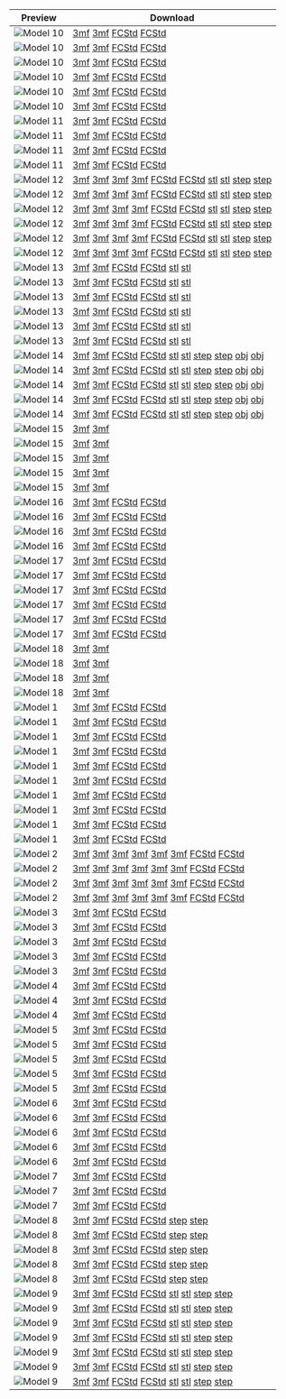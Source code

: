 | Preview | Download |
|---------|----------|
| ![Model 10](Model_10_Acer_Veriton_C655_Rackmount/imgs/thumbnails/acer_rackmount_001_thumbnail.png) | [3mf](Model_10_Acer_Veriton_C655_Rackmount/models/acer_veriton_C655_rackmount_for_DeskPi_rackmate_T_series-BodyFillet002.3mf) [3mf](Model_10_Acer_Veriton_C655_Rackmount/models/acer_veriton_C655_rackmount_for_DeskPi_rackmate_T_series-BodyFillet002.3mf) [FCStd](Model_10_Acer_Veriton_C655_Rackmount/models/acer_veriton_C655_rackmount_for_DeskPi_rackmate_T_series.FCStd) [FCStd](Model_10_Acer_Veriton_C655_Rackmount/models/acer_veriton_C655_rackmount_for_DeskPi_rackmate_T_series.FCStd) |
| ![Model 10](Model_10_Acer_Veriton_C655_Rackmount/imgs/thumbnails/acer_rackmount_002_thumbnail.png) | [3mf](Model_10_Acer_Veriton_C655_Rackmount/models/acer_veriton_C655_rackmount_for_DeskPi_rackmate_T_series-BodyFillet002.3mf) [3mf](Model_10_Acer_Veriton_C655_Rackmount/models/acer_veriton_C655_rackmount_for_DeskPi_rackmate_T_series-BodyFillet002.3mf) [FCStd](Model_10_Acer_Veriton_C655_Rackmount/models/acer_veriton_C655_rackmount_for_DeskPi_rackmate_T_series.FCStd) [FCStd](Model_10_Acer_Veriton_C655_Rackmount/models/acer_veriton_C655_rackmount_for_DeskPi_rackmate_T_series.FCStd) |
| ![Model 10](Model_10_Acer_Veriton_C655_Rackmount/imgs/thumbnails/acer_rackmount_003_thumbnail.png) | [3mf](Model_10_Acer_Veriton_C655_Rackmount/models/acer_veriton_C655_rackmount_for_DeskPi_rackmate_T_series-BodyFillet002.3mf) [3mf](Model_10_Acer_Veriton_C655_Rackmount/models/acer_veriton_C655_rackmount_for_DeskPi_rackmate_T_series-BodyFillet002.3mf) [FCStd](Model_10_Acer_Veriton_C655_Rackmount/models/acer_veriton_C655_rackmount_for_DeskPi_rackmate_T_series.FCStd) [FCStd](Model_10_Acer_Veriton_C655_Rackmount/models/acer_veriton_C655_rackmount_for_DeskPi_rackmate_T_series.FCStd) |
| ![Model 10](Model_10_Acer_Veriton_C655_Rackmount/imgs/thumbnails/acer_rackmount_004_thumbnail.png) | [3mf](Model_10_Acer_Veriton_C655_Rackmount/models/acer_veriton_C655_rackmount_for_DeskPi_rackmate_T_series-BodyFillet002.3mf) [3mf](Model_10_Acer_Veriton_C655_Rackmount/models/acer_veriton_C655_rackmount_for_DeskPi_rackmate_T_series-BodyFillet002.3mf) [FCStd](Model_10_Acer_Veriton_C655_Rackmount/models/acer_veriton_C655_rackmount_for_DeskPi_rackmate_T_series.FCStd) [FCStd](Model_10_Acer_Veriton_C655_Rackmount/models/acer_veriton_C655_rackmount_for_DeskPi_rackmate_T_series.FCStd) |
| ![Model 10](Model_10_Acer_Veriton_C655_Rackmount/imgs/thumbnails/acer_rackmount_005_thumbnail.png) | [3mf](Model_10_Acer_Veriton_C655_Rackmount/models/acer_veriton_C655_rackmount_for_DeskPi_rackmate_T_series-BodyFillet002.3mf) [3mf](Model_10_Acer_Veriton_C655_Rackmount/models/acer_veriton_C655_rackmount_for_DeskPi_rackmate_T_series-BodyFillet002.3mf) [FCStd](Model_10_Acer_Veriton_C655_Rackmount/models/acer_veriton_C655_rackmount_for_DeskPi_rackmate_T_series.FCStd) [FCStd](Model_10_Acer_Veriton_C655_Rackmount/models/acer_veriton_C655_rackmount_for_DeskPi_rackmate_T_series.FCStd) |
| ![Model 10](Model_10_Acer_Veriton_C655_Rackmount/imgs/thumbnails/acer_rackmount_main_thumbnail.jpg) | [3mf](Model_10_Acer_Veriton_C655_Rackmount/models/acer_veriton_C655_rackmount_for_DeskPi_rackmate_T_series-BodyFillet002.3mf) [3mf](Model_10_Acer_Veriton_C655_Rackmount/models/acer_veriton_C655_rackmount_for_DeskPi_rackmate_T_series-BodyFillet002.3mf) [FCStd](Model_10_Acer_Veriton_C655_Rackmount/models/acer_veriton_C655_rackmount_for_DeskPi_rackmate_T_series.FCStd) [FCStd](Model_10_Acer_Veriton_C655_Rackmount/models/acer_veriton_C655_rackmount_for_DeskPi_rackmate_T_series.FCStd) |
| ![Model 11](Model_11_Mac_Mini_holder/imgs/thumbnails/macminiholder01_thumbnail.png) | [3mf](Model_11_Mac_Mini_holder/models/Mac_mini_holder_for_deskpi_rackmate_TT_only.3mf) [3mf](Model_11_Mac_Mini_holder/models/Mac_mini_holder_for_deskpi_rackmate_TT_only.3mf) [FCStd](Model_11_Mac_Mini_holder/models/Mac_mini_holder_for_deskpi_rackmate_TT_only.FCStd) [FCStd](Model_11_Mac_Mini_holder/models/Mac_mini_holder_for_deskpi_rackmate_TT_only.FCStd) |
| ![Model 11](Model_11_Mac_Mini_holder/imgs/thumbnails/macminiholder02_thumbnail.png) | [3mf](Model_11_Mac_Mini_holder/models/Mac_mini_holder_for_deskpi_rackmate_TT_only.3mf) [3mf](Model_11_Mac_Mini_holder/models/Mac_mini_holder_for_deskpi_rackmate_TT_only.3mf) [FCStd](Model_11_Mac_Mini_holder/models/Mac_mini_holder_for_deskpi_rackmate_TT_only.FCStd) [FCStd](Model_11_Mac_Mini_holder/models/Mac_mini_holder_for_deskpi_rackmate_TT_only.FCStd) |
| ![Model 11](Model_11_Mac_Mini_holder/imgs/thumbnails/macminiholder03_thumbnail.png) | [3mf](Model_11_Mac_Mini_holder/models/Mac_mini_holder_for_deskpi_rackmate_TT_only.3mf) [3mf](Model_11_Mac_Mini_holder/models/Mac_mini_holder_for_deskpi_rackmate_TT_only.3mf) [FCStd](Model_11_Mac_Mini_holder/models/Mac_mini_holder_for_deskpi_rackmate_TT_only.FCStd) [FCStd](Model_11_Mac_Mini_holder/models/Mac_mini_holder_for_deskpi_rackmate_TT_only.FCStd) |
| ![Model 11](Model_11_Mac_Mini_holder/imgs/thumbnails/macminiholder04_thumbnail.png) | [3mf](Model_11_Mac_Mini_holder/models/Mac_mini_holder_for_deskpi_rackmate_TT_only.3mf) [3mf](Model_11_Mac_Mini_holder/models/Mac_mini_holder_for_deskpi_rackmate_TT_only.3mf) [FCStd](Model_11_Mac_Mini_holder/models/Mac_mini_holder_for_deskpi_rackmate_TT_only.FCStd) [FCStd](Model_11_Mac_Mini_holder/models/Mac_mini_holder_for_deskpi_rackmate_TT_only.FCStd) |
| ![Model 12](Model_12_2xHDDC_Heading_Data_Center_Rackmount/imgs/thumbnails/2HDDC_01_thumbnail.png) | [3mf](Model_12_2xHDDC_Heading_Data_Center_Rackmount/models/2xHDDC_heading_data_center_rackmount_for_deskpi_rackmate_T0T1T2.3mf) [3mf](Model_12_2xHDDC_Heading_Data_Center_Rackmount/models/2xHDDC_heading_data_center_rackmout_for_deskpi_rackmate_T0_T1_T2-BodyMirrored004.3mf) [3mf](Model_12_2xHDDC_Heading_Data_Center_Rackmount/models/2xHDDC_heading_data_center_rackmount_for_deskpi_rackmate_T0T1T2.3mf) [3mf](Model_12_2xHDDC_Heading_Data_Center_Rackmount/models/2xHDDC_heading_data_center_rackmout_for_deskpi_rackmate_T0_T1_T2-BodyMirrored004.3mf) [FCStd](Model_12_2xHDDC_Heading_Data_Center_Rackmount/models/2xHDDC_heading_data_center_rackmout_for_deskpi_rackmate_T0_T1_T2.FCStd) [FCStd](Model_12_2xHDDC_Heading_Data_Center_Rackmount/models/2xHDDC_heading_data_center_rackmout_for_deskpi_rackmate_T0_T1_T2.FCStd) [stl](Model_12_2xHDDC_Heading_Data_Center_Rackmount/models/2xHDDC_heading_data_center_rackmout_for_deskpi_rackmate_T0_T1_T2-BodyMirrored004.stl) [stl](Model_12_2xHDDC_Heading_Data_Center_Rackmount/models/2xHDDC_heading_data_center_rackmout_for_deskpi_rackmate_T0_T1_T2-BodyMirrored004.stl) [step](Model_12_2xHDDC_Heading_Data_Center_Rackmount/models/2xHDDC_heading_data_center_rackmout_for_deskpi_rackmate_T0_T1_T2-BodyMirrored004.step) [step](Model_12_2xHDDC_Heading_Data_Center_Rackmount/models/2xHDDC_heading_data_center_rackmout_for_deskpi_rackmate_T0_T1_T2-BodyMirrored004.step) |
| ![Model 12](Model_12_2xHDDC_Heading_Data_Center_Rackmount/imgs/thumbnails/2HDDC_02_thumbnail.png) | [3mf](Model_12_2xHDDC_Heading_Data_Center_Rackmount/models/2xHDDC_heading_data_center_rackmount_for_deskpi_rackmate_T0T1T2.3mf) [3mf](Model_12_2xHDDC_Heading_Data_Center_Rackmount/models/2xHDDC_heading_data_center_rackmout_for_deskpi_rackmate_T0_T1_T2-BodyMirrored004.3mf) [3mf](Model_12_2xHDDC_Heading_Data_Center_Rackmount/models/2xHDDC_heading_data_center_rackmount_for_deskpi_rackmate_T0T1T2.3mf) [3mf](Model_12_2xHDDC_Heading_Data_Center_Rackmount/models/2xHDDC_heading_data_center_rackmout_for_deskpi_rackmate_T0_T1_T2-BodyMirrored004.3mf) [FCStd](Model_12_2xHDDC_Heading_Data_Center_Rackmount/models/2xHDDC_heading_data_center_rackmout_for_deskpi_rackmate_T0_T1_T2.FCStd) [FCStd](Model_12_2xHDDC_Heading_Data_Center_Rackmount/models/2xHDDC_heading_data_center_rackmout_for_deskpi_rackmate_T0_T1_T2.FCStd) [stl](Model_12_2xHDDC_Heading_Data_Center_Rackmount/models/2xHDDC_heading_data_center_rackmout_for_deskpi_rackmate_T0_T1_T2-BodyMirrored004.stl) [stl](Model_12_2xHDDC_Heading_Data_Center_Rackmount/models/2xHDDC_heading_data_center_rackmout_for_deskpi_rackmate_T0_T1_T2-BodyMirrored004.stl) [step](Model_12_2xHDDC_Heading_Data_Center_Rackmount/models/2xHDDC_heading_data_center_rackmout_for_deskpi_rackmate_T0_T1_T2-BodyMirrored004.step) [step](Model_12_2xHDDC_Heading_Data_Center_Rackmount/models/2xHDDC_heading_data_center_rackmout_for_deskpi_rackmate_T0_T1_T2-BodyMirrored004.step) |
| ![Model 12](Model_12_2xHDDC_Heading_Data_Center_Rackmount/imgs/thumbnails/2HDDC_03_thumbnail.png) | [3mf](Model_12_2xHDDC_Heading_Data_Center_Rackmount/models/2xHDDC_heading_data_center_rackmount_for_deskpi_rackmate_T0T1T2.3mf) [3mf](Model_12_2xHDDC_Heading_Data_Center_Rackmount/models/2xHDDC_heading_data_center_rackmout_for_deskpi_rackmate_T0_T1_T2-BodyMirrored004.3mf) [3mf](Model_12_2xHDDC_Heading_Data_Center_Rackmount/models/2xHDDC_heading_data_center_rackmount_for_deskpi_rackmate_T0T1T2.3mf) [3mf](Model_12_2xHDDC_Heading_Data_Center_Rackmount/models/2xHDDC_heading_data_center_rackmout_for_deskpi_rackmate_T0_T1_T2-BodyMirrored004.3mf) [FCStd](Model_12_2xHDDC_Heading_Data_Center_Rackmount/models/2xHDDC_heading_data_center_rackmout_for_deskpi_rackmate_T0_T1_T2.FCStd) [FCStd](Model_12_2xHDDC_Heading_Data_Center_Rackmount/models/2xHDDC_heading_data_center_rackmout_for_deskpi_rackmate_T0_T1_T2.FCStd) [stl](Model_12_2xHDDC_Heading_Data_Center_Rackmount/models/2xHDDC_heading_data_center_rackmout_for_deskpi_rackmate_T0_T1_T2-BodyMirrored004.stl) [stl](Model_12_2xHDDC_Heading_Data_Center_Rackmount/models/2xHDDC_heading_data_center_rackmout_for_deskpi_rackmate_T0_T1_T2-BodyMirrored004.stl) [step](Model_12_2xHDDC_Heading_Data_Center_Rackmount/models/2xHDDC_heading_data_center_rackmout_for_deskpi_rackmate_T0_T1_T2-BodyMirrored004.step) [step](Model_12_2xHDDC_Heading_Data_Center_Rackmount/models/2xHDDC_heading_data_center_rackmout_for_deskpi_rackmate_T0_T1_T2-BodyMirrored004.step) |
| ![Model 12](Model_12_2xHDDC_Heading_Data_Center_Rackmount/imgs/thumbnails/2HDDC_04_thumbnail.png) | [3mf](Model_12_2xHDDC_Heading_Data_Center_Rackmount/models/2xHDDC_heading_data_center_rackmount_for_deskpi_rackmate_T0T1T2.3mf) [3mf](Model_12_2xHDDC_Heading_Data_Center_Rackmount/models/2xHDDC_heading_data_center_rackmout_for_deskpi_rackmate_T0_T1_T2-BodyMirrored004.3mf) [3mf](Model_12_2xHDDC_Heading_Data_Center_Rackmount/models/2xHDDC_heading_data_center_rackmount_for_deskpi_rackmate_T0T1T2.3mf) [3mf](Model_12_2xHDDC_Heading_Data_Center_Rackmount/models/2xHDDC_heading_data_center_rackmout_for_deskpi_rackmate_T0_T1_T2-BodyMirrored004.3mf) [FCStd](Model_12_2xHDDC_Heading_Data_Center_Rackmount/models/2xHDDC_heading_data_center_rackmout_for_deskpi_rackmate_T0_T1_T2.FCStd) [FCStd](Model_12_2xHDDC_Heading_Data_Center_Rackmount/models/2xHDDC_heading_data_center_rackmout_for_deskpi_rackmate_T0_T1_T2.FCStd) [stl](Model_12_2xHDDC_Heading_Data_Center_Rackmount/models/2xHDDC_heading_data_center_rackmout_for_deskpi_rackmate_T0_T1_T2-BodyMirrored004.stl) [stl](Model_12_2xHDDC_Heading_Data_Center_Rackmount/models/2xHDDC_heading_data_center_rackmout_for_deskpi_rackmate_T0_T1_T2-BodyMirrored004.stl) [step](Model_12_2xHDDC_Heading_Data_Center_Rackmount/models/2xHDDC_heading_data_center_rackmout_for_deskpi_rackmate_T0_T1_T2-BodyMirrored004.step) [step](Model_12_2xHDDC_Heading_Data_Center_Rackmount/models/2xHDDC_heading_data_center_rackmout_for_deskpi_rackmate_T0_T1_T2-BodyMirrored004.step) |
| ![Model 12](Model_12_2xHDDC_Heading_Data_Center_Rackmount/imgs/thumbnails/2HDDC_05_thumbnail.png) | [3mf](Model_12_2xHDDC_Heading_Data_Center_Rackmount/models/2xHDDC_heading_data_center_rackmount_for_deskpi_rackmate_T0T1T2.3mf) [3mf](Model_12_2xHDDC_Heading_Data_Center_Rackmount/models/2xHDDC_heading_data_center_rackmout_for_deskpi_rackmate_T0_T1_T2-BodyMirrored004.3mf) [3mf](Model_12_2xHDDC_Heading_Data_Center_Rackmount/models/2xHDDC_heading_data_center_rackmount_for_deskpi_rackmate_T0T1T2.3mf) [3mf](Model_12_2xHDDC_Heading_Data_Center_Rackmount/models/2xHDDC_heading_data_center_rackmout_for_deskpi_rackmate_T0_T1_T2-BodyMirrored004.3mf) [FCStd](Model_12_2xHDDC_Heading_Data_Center_Rackmount/models/2xHDDC_heading_data_center_rackmout_for_deskpi_rackmate_T0_T1_T2.FCStd) [FCStd](Model_12_2xHDDC_Heading_Data_Center_Rackmount/models/2xHDDC_heading_data_center_rackmout_for_deskpi_rackmate_T0_T1_T2.FCStd) [stl](Model_12_2xHDDC_Heading_Data_Center_Rackmount/models/2xHDDC_heading_data_center_rackmout_for_deskpi_rackmate_T0_T1_T2-BodyMirrored004.stl) [stl](Model_12_2xHDDC_Heading_Data_Center_Rackmount/models/2xHDDC_heading_data_center_rackmout_for_deskpi_rackmate_T0_T1_T2-BodyMirrored004.stl) [step](Model_12_2xHDDC_Heading_Data_Center_Rackmount/models/2xHDDC_heading_data_center_rackmout_for_deskpi_rackmate_T0_T1_T2-BodyMirrored004.step) [step](Model_12_2xHDDC_Heading_Data_Center_Rackmount/models/2xHDDC_heading_data_center_rackmout_for_deskpi_rackmate_T0_T1_T2-BodyMirrored004.step) |
| ![Model 12](Model_12_2xHDDC_Heading_Data_Center_Rackmount/imgs/thumbnails/2HDDC_main_thumbnail.jpg) | [3mf](Model_12_2xHDDC_Heading_Data_Center_Rackmount/models/2xHDDC_heading_data_center_rackmount_for_deskpi_rackmate_T0T1T2.3mf) [3mf](Model_12_2xHDDC_Heading_Data_Center_Rackmount/models/2xHDDC_heading_data_center_rackmout_for_deskpi_rackmate_T0_T1_T2-BodyMirrored004.3mf) [3mf](Model_12_2xHDDC_Heading_Data_Center_Rackmount/models/2xHDDC_heading_data_center_rackmount_for_deskpi_rackmate_T0T1T2.3mf) [3mf](Model_12_2xHDDC_Heading_Data_Center_Rackmount/models/2xHDDC_heading_data_center_rackmout_for_deskpi_rackmate_T0_T1_T2-BodyMirrored004.3mf) [FCStd](Model_12_2xHDDC_Heading_Data_Center_Rackmount/models/2xHDDC_heading_data_center_rackmout_for_deskpi_rackmate_T0_T1_T2.FCStd) [FCStd](Model_12_2xHDDC_Heading_Data_Center_Rackmount/models/2xHDDC_heading_data_center_rackmout_for_deskpi_rackmate_T0_T1_T2.FCStd) [stl](Model_12_2xHDDC_Heading_Data_Center_Rackmount/models/2xHDDC_heading_data_center_rackmout_for_deskpi_rackmate_T0_T1_T2-BodyMirrored004.stl) [stl](Model_12_2xHDDC_Heading_Data_Center_Rackmount/models/2xHDDC_heading_data_center_rackmout_for_deskpi_rackmate_T0_T1_T2-BodyMirrored004.stl) [step](Model_12_2xHDDC_Heading_Data_Center_Rackmount/models/2xHDDC_heading_data_center_rackmout_for_deskpi_rackmate_T0_T1_T2-BodyMirrored004.step) [step](Model_12_2xHDDC_Heading_Data_Center_Rackmount/models/2xHDDC_heading_data_center_rackmout_for_deskpi_rackmate_T0_T1_T2-BodyMirrored004.step) |
| ![Model 13](Model_13_DELL_Optiplex_3040_Rackmount/imgs/thumbnails/dell-rack00_thumbnail.jpg) | [3mf](Model_13_DELL_Optiplex_3040_Rackmount/models/Dell-Optiplex-7060_10-inch-rackmount.3mf) [3mf](Model_13_DELL_Optiplex_3040_Rackmount/models/Dell-Optiplex-7060_10-inch-rackmount.3mf) [FCStd](Model_13_DELL_Optiplex_3040_Rackmount/models/Dell_OptiPlex_3040_rackmount_for_deskpi_rackmate_T0_T1_T2_10inch.FCStd) [FCStd](Model_13_DELL_Optiplex_3040_Rackmount/models/Dell_OptiPlex_3040_rackmount_for_deskpi_rackmate_T0_T1_T2_10inch.FCStd) [stl](Model_13_DELL_Optiplex_3040_Rackmount/models/Dell-Optiplex-7060_10-inch-rackmount.stl) [stl](Model_13_DELL_Optiplex_3040_Rackmount/models/Dell-Optiplex-7060_10-inch-rackmount.stl) |
| ![Model 13](Model_13_DELL_Optiplex_3040_Rackmount/imgs/thumbnails/dell-rack01_thumbnail.png) | [3mf](Model_13_DELL_Optiplex_3040_Rackmount/models/Dell-Optiplex-7060_10-inch-rackmount.3mf) [3mf](Model_13_DELL_Optiplex_3040_Rackmount/models/Dell-Optiplex-7060_10-inch-rackmount.3mf) [FCStd](Model_13_DELL_Optiplex_3040_Rackmount/models/Dell_OptiPlex_3040_rackmount_for_deskpi_rackmate_T0_T1_T2_10inch.FCStd) [FCStd](Model_13_DELL_Optiplex_3040_Rackmount/models/Dell_OptiPlex_3040_rackmount_for_deskpi_rackmate_T0_T1_T2_10inch.FCStd) [stl](Model_13_DELL_Optiplex_3040_Rackmount/models/Dell-Optiplex-7060_10-inch-rackmount.stl) [stl](Model_13_DELL_Optiplex_3040_Rackmount/models/Dell-Optiplex-7060_10-inch-rackmount.stl) |
| ![Model 13](Model_13_DELL_Optiplex_3040_Rackmount/imgs/thumbnails/dell-rack02_thumbnail.png) | [3mf](Model_13_DELL_Optiplex_3040_Rackmount/models/Dell-Optiplex-7060_10-inch-rackmount.3mf) [3mf](Model_13_DELL_Optiplex_3040_Rackmount/models/Dell-Optiplex-7060_10-inch-rackmount.3mf) [FCStd](Model_13_DELL_Optiplex_3040_Rackmount/models/Dell_OptiPlex_3040_rackmount_for_deskpi_rackmate_T0_T1_T2_10inch.FCStd) [FCStd](Model_13_DELL_Optiplex_3040_Rackmount/models/Dell_OptiPlex_3040_rackmount_for_deskpi_rackmate_T0_T1_T2_10inch.FCStd) [stl](Model_13_DELL_Optiplex_3040_Rackmount/models/Dell-Optiplex-7060_10-inch-rackmount.stl) [stl](Model_13_DELL_Optiplex_3040_Rackmount/models/Dell-Optiplex-7060_10-inch-rackmount.stl) |
| ![Model 13](Model_13_DELL_Optiplex_3040_Rackmount/imgs/thumbnails/dell-rack03_thumbnail.png) | [3mf](Model_13_DELL_Optiplex_3040_Rackmount/models/Dell-Optiplex-7060_10-inch-rackmount.3mf) [3mf](Model_13_DELL_Optiplex_3040_Rackmount/models/Dell-Optiplex-7060_10-inch-rackmount.3mf) [FCStd](Model_13_DELL_Optiplex_3040_Rackmount/models/Dell_OptiPlex_3040_rackmount_for_deskpi_rackmate_T0_T1_T2_10inch.FCStd) [FCStd](Model_13_DELL_Optiplex_3040_Rackmount/models/Dell_OptiPlex_3040_rackmount_for_deskpi_rackmate_T0_T1_T2_10inch.FCStd) [stl](Model_13_DELL_Optiplex_3040_Rackmount/models/Dell-Optiplex-7060_10-inch-rackmount.stl) [stl](Model_13_DELL_Optiplex_3040_Rackmount/models/Dell-Optiplex-7060_10-inch-rackmount.stl) |
| ![Model 13](Model_13_DELL_Optiplex_3040_Rackmount/imgs/thumbnails/dell-rack04_thumbnail.png) | [3mf](Model_13_DELL_Optiplex_3040_Rackmount/models/Dell-Optiplex-7060_10-inch-rackmount.3mf) [3mf](Model_13_DELL_Optiplex_3040_Rackmount/models/Dell-Optiplex-7060_10-inch-rackmount.3mf) [FCStd](Model_13_DELL_Optiplex_3040_Rackmount/models/Dell_OptiPlex_3040_rackmount_for_deskpi_rackmate_T0_T1_T2_10inch.FCStd) [FCStd](Model_13_DELL_Optiplex_3040_Rackmount/models/Dell_OptiPlex_3040_rackmount_for_deskpi_rackmate_T0_T1_T2_10inch.FCStd) [stl](Model_13_DELL_Optiplex_3040_Rackmount/models/Dell-Optiplex-7060_10-inch-rackmount.stl) [stl](Model_13_DELL_Optiplex_3040_Rackmount/models/Dell-Optiplex-7060_10-inch-rackmount.stl) |
| ![Model 13](Model_13_DELL_Optiplex_3040_Rackmount/imgs/thumbnails/dell-rack05_thumbnail.png) | [3mf](Model_13_DELL_Optiplex_3040_Rackmount/models/Dell-Optiplex-7060_10-inch-rackmount.3mf) [3mf](Model_13_DELL_Optiplex_3040_Rackmount/models/Dell-Optiplex-7060_10-inch-rackmount.3mf) [FCStd](Model_13_DELL_Optiplex_3040_Rackmount/models/Dell_OptiPlex_3040_rackmount_for_deskpi_rackmate_T0_T1_T2_10inch.FCStd) [FCStd](Model_13_DELL_Optiplex_3040_Rackmount/models/Dell_OptiPlex_3040_rackmount_for_deskpi_rackmate_T0_T1_T2_10inch.FCStd) [stl](Model_13_DELL_Optiplex_3040_Rackmount/models/Dell-Optiplex-7060_10-inch-rackmount.stl) [stl](Model_13_DELL_Optiplex_3040_Rackmount/models/Dell-Optiplex-7060_10-inch-rackmount.stl) |
| ![Model 14](Model_14_LCD2004_With_Fan_holder/imgs/thumbnails/LCD2004_FAN_Case00_thumbnail.jpg) | [3mf](Model_14_LCD2004_With_Fan_holder/models/LCD2004_holder_DeskPi_Rackmate_3U_rackmount.3mf) [3mf](Model_14_LCD2004_With_Fan_holder/models/LCD2004_holder_DeskPi_Rackmate_3U_rackmount.3mf) [FCStd](Model_14_LCD2004_With_Fan_holder/models/LCD2004_Fan_holder_DeskPi_Rackmate_3U_rackmount.FCStd) [FCStd](Model_14_LCD2004_With_Fan_holder/models/LCD2004_Fan_holder_DeskPi_Rackmate_3U_rackmount.FCStd) [stl](Model_14_LCD2004_With_Fan_holder/models/LCD2004_holder_DeskPi_Rackmate_3U_rackmount.stl) [stl](Model_14_LCD2004_With_Fan_holder/models/LCD2004_holder_DeskPi_Rackmate_3U_rackmount.stl) [step](Model_14_LCD2004_With_Fan_holder/models/LCD2004_holder_DeskPi_Rackmate_3U_rackmount.step) [step](Model_14_LCD2004_With_Fan_holder/models/LCD2004_holder_DeskPi_Rackmate_3U_rackmount.step) [obj](Model_14_LCD2004_With_Fan_holder/models/LCD2004_holder_DeskPi_Rackmate_3U_rackmount.obj) [obj](Model_14_LCD2004_With_Fan_holder/models/LCD2004_holder_DeskPi_Rackmate_3U_rackmount.obj) |
| ![Model 14](Model_14_LCD2004_With_Fan_holder/imgs/thumbnails/LCD2004_FAN_Case01_thumbnail.png) | [3mf](Model_14_LCD2004_With_Fan_holder/models/LCD2004_holder_DeskPi_Rackmate_3U_rackmount.3mf) [3mf](Model_14_LCD2004_With_Fan_holder/models/LCD2004_holder_DeskPi_Rackmate_3U_rackmount.3mf) [FCStd](Model_14_LCD2004_With_Fan_holder/models/LCD2004_Fan_holder_DeskPi_Rackmate_3U_rackmount.FCStd) [FCStd](Model_14_LCD2004_With_Fan_holder/models/LCD2004_Fan_holder_DeskPi_Rackmate_3U_rackmount.FCStd) [stl](Model_14_LCD2004_With_Fan_holder/models/LCD2004_holder_DeskPi_Rackmate_3U_rackmount.stl) [stl](Model_14_LCD2004_With_Fan_holder/models/LCD2004_holder_DeskPi_Rackmate_3U_rackmount.stl) [step](Model_14_LCD2004_With_Fan_holder/models/LCD2004_holder_DeskPi_Rackmate_3U_rackmount.step) [step](Model_14_LCD2004_With_Fan_holder/models/LCD2004_holder_DeskPi_Rackmate_3U_rackmount.step) [obj](Model_14_LCD2004_With_Fan_holder/models/LCD2004_holder_DeskPi_Rackmate_3U_rackmount.obj) [obj](Model_14_LCD2004_With_Fan_holder/models/LCD2004_holder_DeskPi_Rackmate_3U_rackmount.obj) |
| ![Model 14](Model_14_LCD2004_With_Fan_holder/imgs/thumbnails/LCD2004_FAN_Case02_thumbnail.png) | [3mf](Model_14_LCD2004_With_Fan_holder/models/LCD2004_holder_DeskPi_Rackmate_3U_rackmount.3mf) [3mf](Model_14_LCD2004_With_Fan_holder/models/LCD2004_holder_DeskPi_Rackmate_3U_rackmount.3mf) [FCStd](Model_14_LCD2004_With_Fan_holder/models/LCD2004_Fan_holder_DeskPi_Rackmate_3U_rackmount.FCStd) [FCStd](Model_14_LCD2004_With_Fan_holder/models/LCD2004_Fan_holder_DeskPi_Rackmate_3U_rackmount.FCStd) [stl](Model_14_LCD2004_With_Fan_holder/models/LCD2004_holder_DeskPi_Rackmate_3U_rackmount.stl) [stl](Model_14_LCD2004_With_Fan_holder/models/LCD2004_holder_DeskPi_Rackmate_3U_rackmount.stl) [step](Model_14_LCD2004_With_Fan_holder/models/LCD2004_holder_DeskPi_Rackmate_3U_rackmount.step) [step](Model_14_LCD2004_With_Fan_holder/models/LCD2004_holder_DeskPi_Rackmate_3U_rackmount.step) [obj](Model_14_LCD2004_With_Fan_holder/models/LCD2004_holder_DeskPi_Rackmate_3U_rackmount.obj) [obj](Model_14_LCD2004_With_Fan_holder/models/LCD2004_holder_DeskPi_Rackmate_3U_rackmount.obj) |
| ![Model 14](Model_14_LCD2004_With_Fan_holder/imgs/thumbnails/LCD2004_FAN_Case03_thumbnail.png) | [3mf](Model_14_LCD2004_With_Fan_holder/models/LCD2004_holder_DeskPi_Rackmate_3U_rackmount.3mf) [3mf](Model_14_LCD2004_With_Fan_holder/models/LCD2004_holder_DeskPi_Rackmate_3U_rackmount.3mf) [FCStd](Model_14_LCD2004_With_Fan_holder/models/LCD2004_Fan_holder_DeskPi_Rackmate_3U_rackmount.FCStd) [FCStd](Model_14_LCD2004_With_Fan_holder/models/LCD2004_Fan_holder_DeskPi_Rackmate_3U_rackmount.FCStd) [stl](Model_14_LCD2004_With_Fan_holder/models/LCD2004_holder_DeskPi_Rackmate_3U_rackmount.stl) [stl](Model_14_LCD2004_With_Fan_holder/models/LCD2004_holder_DeskPi_Rackmate_3U_rackmount.stl) [step](Model_14_LCD2004_With_Fan_holder/models/LCD2004_holder_DeskPi_Rackmate_3U_rackmount.step) [step](Model_14_LCD2004_With_Fan_holder/models/LCD2004_holder_DeskPi_Rackmate_3U_rackmount.step) [obj](Model_14_LCD2004_With_Fan_holder/models/LCD2004_holder_DeskPi_Rackmate_3U_rackmount.obj) [obj](Model_14_LCD2004_With_Fan_holder/models/LCD2004_holder_DeskPi_Rackmate_3U_rackmount.obj) |
| ![Model 14](Model_14_LCD2004_With_Fan_holder/imgs/thumbnails/LCD2004_FAN_Case04_thumbnail.png) | [3mf](Model_14_LCD2004_With_Fan_holder/models/LCD2004_holder_DeskPi_Rackmate_3U_rackmount.3mf) [3mf](Model_14_LCD2004_With_Fan_holder/models/LCD2004_holder_DeskPi_Rackmate_3U_rackmount.3mf) [FCStd](Model_14_LCD2004_With_Fan_holder/models/LCD2004_Fan_holder_DeskPi_Rackmate_3U_rackmount.FCStd) [FCStd](Model_14_LCD2004_With_Fan_holder/models/LCD2004_Fan_holder_DeskPi_Rackmate_3U_rackmount.FCStd) [stl](Model_14_LCD2004_With_Fan_holder/models/LCD2004_holder_DeskPi_Rackmate_3U_rackmount.stl) [stl](Model_14_LCD2004_With_Fan_holder/models/LCD2004_holder_DeskPi_Rackmate_3U_rackmount.stl) [step](Model_14_LCD2004_With_Fan_holder/models/LCD2004_holder_DeskPi_Rackmate_3U_rackmount.step) [step](Model_14_LCD2004_With_Fan_holder/models/LCD2004_holder_DeskPi_Rackmate_3U_rackmount.step) [obj](Model_14_LCD2004_With_Fan_holder/models/LCD2004_holder_DeskPi_Rackmate_3U_rackmount.obj) [obj](Model_14_LCD2004_With_Fan_holder/models/LCD2004_holder_DeskPi_Rackmate_3U_rackmount.obj) |
| ![Model 15](Model_15_4xHD_Cluster_Rackmount/imgs/thumbnails/4HDD_cluster01_thumbnail.png) | [3mf](Model_15_4xHD_Cluster_Rackmount/models/4x3.5inch_HDD_Tray.3mf) [3mf](Model_15_4xHD_Cluster_Rackmount/models/4x3.5inch_HDD_Tray.3mf) |
| ![Model 15](Model_15_4xHD_Cluster_Rackmount/imgs/thumbnails/4HDD_cluster02_thumbnail.png) | [3mf](Model_15_4xHD_Cluster_Rackmount/models/4x3.5inch_HDD_Tray.3mf) [3mf](Model_15_4xHD_Cluster_Rackmount/models/4x3.5inch_HDD_Tray.3mf) |
| ![Model 15](Model_15_4xHD_Cluster_Rackmount/imgs/thumbnails/4HDD_cluster03_thumbnail.png) | [3mf](Model_15_4xHD_Cluster_Rackmount/models/4x3.5inch_HDD_Tray.3mf) [3mf](Model_15_4xHD_Cluster_Rackmount/models/4x3.5inch_HDD_Tray.3mf) |
| ![Model 15](Model_15_4xHD_Cluster_Rackmount/imgs/thumbnails/4HDD_cluster04_thumbnail.png) | [3mf](Model_15_4xHD_Cluster_Rackmount/models/4x3.5inch_HDD_Tray.3mf) [3mf](Model_15_4xHD_Cluster_Rackmount/models/4x3.5inch_HDD_Tray.3mf) |
| ![Model 15](Model_15_4xHD_Cluster_Rackmount/imgs/thumbnails/4HDD_cluster05_thumbnail.png) | [3mf](Model_15_4xHD_Cluster_Rackmount/models/4x3.5inch_HDD_Tray.3mf) [3mf](Model_15_4xHD_Cluster_Rackmount/models/4x3.5inch_HDD_Tray.3mf) |
| ![Model 16](Model_16_DeskPi_Pro_Shelf/imgs/thumbnails/deskpi_pro_01_thumbnail.png) | [3mf](Model_16_DeskPi_Pro_Shelf/models/DeskPi_pro_holder_for_DeskPi_rackmate_T_series.3mf) [3mf](Model_16_DeskPi_Pro_Shelf/models/DeskPi_pro_holder_for_DeskPi_rackmate_T_series.3mf) [FCStd](Model_16_DeskPi_Pro_Shelf/models/DeskPi_pro_holder_for_DeskPi_rackmate_T_series.FCStd) [FCStd](Model_16_DeskPi_Pro_Shelf/models/DeskPi_pro_holder_for_DeskPi_rackmate_T_series.FCStd) |
| ![Model 16](Model_16_DeskPi_Pro_Shelf/imgs/thumbnails/deskpi_pro_02_thumbnail.png) | [3mf](Model_16_DeskPi_Pro_Shelf/models/DeskPi_pro_holder_for_DeskPi_rackmate_T_series.3mf) [3mf](Model_16_DeskPi_Pro_Shelf/models/DeskPi_pro_holder_for_DeskPi_rackmate_T_series.3mf) [FCStd](Model_16_DeskPi_Pro_Shelf/models/DeskPi_pro_holder_for_DeskPi_rackmate_T_series.FCStd) [FCStd](Model_16_DeskPi_Pro_Shelf/models/DeskPi_pro_holder_for_DeskPi_rackmate_T_series.FCStd) |
| ![Model 16](Model_16_DeskPi_Pro_Shelf/imgs/thumbnails/deskpi_pro_03_thumbnail.png) | [3mf](Model_16_DeskPi_Pro_Shelf/models/DeskPi_pro_holder_for_DeskPi_rackmate_T_series.3mf) [3mf](Model_16_DeskPi_Pro_Shelf/models/DeskPi_pro_holder_for_DeskPi_rackmate_T_series.3mf) [FCStd](Model_16_DeskPi_Pro_Shelf/models/DeskPi_pro_holder_for_DeskPi_rackmate_T_series.FCStd) [FCStd](Model_16_DeskPi_Pro_Shelf/models/DeskPi_pro_holder_for_DeskPi_rackmate_T_series.FCStd) |
| ![Model 16](Model_16_DeskPi_Pro_Shelf/imgs/thumbnails/deskpi_pro_04_thumbnail.png) | [3mf](Model_16_DeskPi_Pro_Shelf/models/DeskPi_pro_holder_for_DeskPi_rackmate_T_series.3mf) [3mf](Model_16_DeskPi_Pro_Shelf/models/DeskPi_pro_holder_for_DeskPi_rackmate_T_series.3mf) [FCStd](Model_16_DeskPi_Pro_Shelf/models/DeskPi_pro_holder_for_DeskPi_rackmate_T_series.FCStd) [FCStd](Model_16_DeskPi_Pro_Shelf/models/DeskPi_pro_holder_for_DeskPi_rackmate_T_series.FCStd) |
| ![Model 17](Model_17_2xRPi5_tray/imgs/thumbnails/RPi5_holder_01_thumbnail.png) | [3mf](Model_17_2xRPi5_tray/models/RaspberryPi_holder_for_DeskPi_rackmate_T_series.3mf) [3mf](Model_17_2xRPi5_tray/models/RaspberryPi_holder_for_DeskPi_rackmate_T_series.3mf) [FCStd](Model_17_2xRPi5_tray/models/RaspberryPi_holder_for_DeskPi_rackmate_T_series.FCStd) [FCStd](Model_17_2xRPi5_tray/models/RaspberryPi_holder_for_DeskPi_rackmate_T_series.FCStd) |
| ![Model 17](Model_17_2xRPi5_tray/imgs/thumbnails/RPi5_holder_02_thumbnail.png) | [3mf](Model_17_2xRPi5_tray/models/RaspberryPi_holder_for_DeskPi_rackmate_T_series.3mf) [3mf](Model_17_2xRPi5_tray/models/RaspberryPi_holder_for_DeskPi_rackmate_T_series.3mf) [FCStd](Model_17_2xRPi5_tray/models/RaspberryPi_holder_for_DeskPi_rackmate_T_series.FCStd) [FCStd](Model_17_2xRPi5_tray/models/RaspberryPi_holder_for_DeskPi_rackmate_T_series.FCStd) |
| ![Model 17](Model_17_2xRPi5_tray/imgs/thumbnails/RPi5_holder_03_thumbnail.png) | [3mf](Model_17_2xRPi5_tray/models/RaspberryPi_holder_for_DeskPi_rackmate_T_series.3mf) [3mf](Model_17_2xRPi5_tray/models/RaspberryPi_holder_for_DeskPi_rackmate_T_series.3mf) [FCStd](Model_17_2xRPi5_tray/models/RaspberryPi_holder_for_DeskPi_rackmate_T_series.FCStd) [FCStd](Model_17_2xRPi5_tray/models/RaspberryPi_holder_for_DeskPi_rackmate_T_series.FCStd) |
| ![Model 17](Model_17_2xRPi5_tray/imgs/thumbnails/RPi5_holder_04_thumbnail.png) | [3mf](Model_17_2xRPi5_tray/models/RaspberryPi_holder_for_DeskPi_rackmate_T_series.3mf) [3mf](Model_17_2xRPi5_tray/models/RaspberryPi_holder_for_DeskPi_rackmate_T_series.3mf) [FCStd](Model_17_2xRPi5_tray/models/RaspberryPi_holder_for_DeskPi_rackmate_T_series.FCStd) [FCStd](Model_17_2xRPi5_tray/models/RaspberryPi_holder_for_DeskPi_rackmate_T_series.FCStd) |
| ![Model 17](Model_17_2xRPi5_tray/imgs/thumbnails/RPi5_holder_05_thumbnail.png) | [3mf](Model_17_2xRPi5_tray/models/RaspberryPi_holder_for_DeskPi_rackmate_T_series.3mf) [3mf](Model_17_2xRPi5_tray/models/RaspberryPi_holder_for_DeskPi_rackmate_T_series.3mf) [FCStd](Model_17_2xRPi5_tray/models/RaspberryPi_holder_for_DeskPi_rackmate_T_series.FCStd) [FCStd](Model_17_2xRPi5_tray/models/RaspberryPi_holder_for_DeskPi_rackmate_T_series.FCStd) |
| ![Model 17](Model_17_2xRPi5_tray/imgs/thumbnails/RPi5_holder_06_thumbnail.png) | [3mf](Model_17_2xRPi5_tray/models/RaspberryPi_holder_for_DeskPi_rackmate_T_series.3mf) [3mf](Model_17_2xRPi5_tray/models/RaspberryPi_holder_for_DeskPi_rackmate_T_series.3mf) [FCStd](Model_17_2xRPi5_tray/models/RaspberryPi_holder_for_DeskPi_rackmate_T_series.FCStd) [FCStd](Model_17_2xRPi5_tray/models/RaspberryPi_holder_for_DeskPi_rackmate_T_series.FCStd) |
| ![Model 18](Model_18_HP_MP9_1U_10_Inch_Rackmount/imgs/thumbnails/hp-m901_thumbnail.png) | [3mf](Model_18_HP_MP9_1U_10_Inch_Rackmount/models/HP-MP9_rackmount_1U_10inch_rackmount.3mf) [3mf](Model_18_HP_MP9_1U_10_Inch_Rackmount/models/HP-MP9_rackmount_1U_10inch_rackmount.3mf) |
| ![Model 18](Model_18_HP_MP9_1U_10_Inch_Rackmount/imgs/thumbnails/hp-m902_thumbnail.png) | [3mf](Model_18_HP_MP9_1U_10_Inch_Rackmount/models/HP-MP9_rackmount_1U_10inch_rackmount.3mf) [3mf](Model_18_HP_MP9_1U_10_Inch_Rackmount/models/HP-MP9_rackmount_1U_10inch_rackmount.3mf) |
| ![Model 18](Model_18_HP_MP9_1U_10_Inch_Rackmount/imgs/thumbnails/hp-m903_thumbnail.png) | [3mf](Model_18_HP_MP9_1U_10_Inch_Rackmount/models/HP-MP9_rackmount_1U_10inch_rackmount.3mf) [3mf](Model_18_HP_MP9_1U_10_Inch_Rackmount/models/HP-MP9_rackmount_1U_10inch_rackmount.3mf) |
| ![Model 18](Model_18_HP_MP9_1U_10_Inch_Rackmount/imgs/thumbnails/hp-m904_thumbnail.png) | [3mf](Model_18_HP_MP9_1U_10_Inch_Rackmount/models/HP-MP9_rackmount_1U_10inch_rackmount.3mf) [3mf](Model_18_HP_MP9_1U_10_Inch_Rackmount/models/HP-MP9_rackmount_1U_10inch_rackmount.3mf) |
| ![Model 1](Model_1_Multiple_Fans_Rackmount/imgs/thumbnails/Fan_shelf_01_thumbnail.png) | [3mf](Model_1_Multiple_Fans_Rackmount/models/DeskPi_Rackmate_Fan_blade.3mf) [3mf](Model_1_Multiple_Fans_Rackmount/models/DeskPi_Rackmate_Fan_blade.3mf) [FCStd](Model_1_Multiple_Fans_Rackmount/models/DeskPi_Rackmate_Fan_blade.FCStd) [FCStd](Model_1_Multiple_Fans_Rackmount/models/DeskPi_Rackmate_Fan_blade.FCStd) |
| ![Model 1](Model_1_Multiple_Fans_Rackmount/imgs/thumbnails/Fan_shelf_02_thumbnail.png) | [3mf](Model_1_Multiple_Fans_Rackmount/models/DeskPi_Rackmate_Fan_blade.3mf) [3mf](Model_1_Multiple_Fans_Rackmount/models/DeskPi_Rackmate_Fan_blade.3mf) [FCStd](Model_1_Multiple_Fans_Rackmount/models/DeskPi_Rackmate_Fan_blade.FCStd) [FCStd](Model_1_Multiple_Fans_Rackmount/models/DeskPi_Rackmate_Fan_blade.FCStd) |
| ![Model 1](Model_1_Multiple_Fans_Rackmount/imgs/thumbnails/Fan_shelf_03_thumbnail.png) | [3mf](Model_1_Multiple_Fans_Rackmount/models/DeskPi_Rackmate_Fan_blade.3mf) [3mf](Model_1_Multiple_Fans_Rackmount/models/DeskPi_Rackmate_Fan_blade.3mf) [FCStd](Model_1_Multiple_Fans_Rackmount/models/DeskPi_Rackmate_Fan_blade.FCStd) [FCStd](Model_1_Multiple_Fans_Rackmount/models/DeskPi_Rackmate_Fan_blade.FCStd) |
| ![Model 1](Model_1_Multiple_Fans_Rackmount/imgs/thumbnails/Fan_shelf_04_thumbnail.png) | [3mf](Model_1_Multiple_Fans_Rackmount/models/DeskPi_Rackmate_Fan_blade.3mf) [3mf](Model_1_Multiple_Fans_Rackmount/models/DeskPi_Rackmate_Fan_blade.3mf) [FCStd](Model_1_Multiple_Fans_Rackmount/models/DeskPi_Rackmate_Fan_blade.FCStd) [FCStd](Model_1_Multiple_Fans_Rackmount/models/DeskPi_Rackmate_Fan_blade.FCStd) |
| ![Model 1](Model_1_Multiple_Fans_Rackmount/imgs/thumbnails/Fan_shelf_05_thumbnail.jpg) | [3mf](Model_1_Multiple_Fans_Rackmount/models/DeskPi_Rackmate_Fan_blade.3mf) [3mf](Model_1_Multiple_Fans_Rackmount/models/DeskPi_Rackmate_Fan_blade.3mf) [FCStd](Model_1_Multiple_Fans_Rackmount/models/DeskPi_Rackmate_Fan_blade.FCStd) [FCStd](Model_1_Multiple_Fans_Rackmount/models/DeskPi_Rackmate_Fan_blade.FCStd) |
| ![Model 1](Model_1_Multiple_Fans_Rackmount/imgs/thumbnails/thum_Fan_shelf_01_thumbnail.png) | [3mf](Model_1_Multiple_Fans_Rackmount/models/DeskPi_Rackmate_Fan_blade.3mf) [3mf](Model_1_Multiple_Fans_Rackmount/models/DeskPi_Rackmate_Fan_blade.3mf) [FCStd](Model_1_Multiple_Fans_Rackmount/models/DeskPi_Rackmate_Fan_blade.FCStd) [FCStd](Model_1_Multiple_Fans_Rackmount/models/DeskPi_Rackmate_Fan_blade.FCStd) |
| ![Model 1](Model_1_Multiple_Fans_Rackmount/imgs/thumbnails/thum_Fan_shelf_02_thumbnail.png) | [3mf](Model_1_Multiple_Fans_Rackmount/models/DeskPi_Rackmate_Fan_blade.3mf) [3mf](Model_1_Multiple_Fans_Rackmount/models/DeskPi_Rackmate_Fan_blade.3mf) [FCStd](Model_1_Multiple_Fans_Rackmount/models/DeskPi_Rackmate_Fan_blade.FCStd) [FCStd](Model_1_Multiple_Fans_Rackmount/models/DeskPi_Rackmate_Fan_blade.FCStd) |
| ![Model 1](Model_1_Multiple_Fans_Rackmount/imgs/thumbnails/thum_Fan_shelf_03_thumbnail.png) | [3mf](Model_1_Multiple_Fans_Rackmount/models/DeskPi_Rackmate_Fan_blade.3mf) [3mf](Model_1_Multiple_Fans_Rackmount/models/DeskPi_Rackmate_Fan_blade.3mf) [FCStd](Model_1_Multiple_Fans_Rackmount/models/DeskPi_Rackmate_Fan_blade.FCStd) [FCStd](Model_1_Multiple_Fans_Rackmount/models/DeskPi_Rackmate_Fan_blade.FCStd) |
| ![Model 1](Model_1_Multiple_Fans_Rackmount/imgs/thumbnails/thum_Fan_shelf_04_thumbnail.png) | [3mf](Model_1_Multiple_Fans_Rackmount/models/DeskPi_Rackmate_Fan_blade.3mf) [3mf](Model_1_Multiple_Fans_Rackmount/models/DeskPi_Rackmate_Fan_blade.3mf) [FCStd](Model_1_Multiple_Fans_Rackmount/models/DeskPi_Rackmate_Fan_blade.FCStd) [FCStd](Model_1_Multiple_Fans_Rackmount/models/DeskPi_Rackmate_Fan_blade.FCStd) |
| ![Model 1](Model_1_Multiple_Fans_Rackmount/imgs/thumbnails/thum_Fan_shelf_05_thumbnail.jpg) | [3mf](Model_1_Multiple_Fans_Rackmount/models/DeskPi_Rackmate_Fan_blade.3mf) [3mf](Model_1_Multiple_Fans_Rackmount/models/DeskPi_Rackmate_Fan_blade.3mf) [FCStd](Model_1_Multiple_Fans_Rackmount/models/DeskPi_Rackmate_Fan_blade.FCStd) [FCStd](Model_1_Multiple_Fans_Rackmount/models/DeskPi_Rackmate_Fan_blade.FCStd) |
| ![Model 2](Model_2_2xIntel_NUC_Mini_PC_with_Fan_rackmount/imgs/thumbnails/2xIntelNUC_main_thumbnail.jpg) | [3mf](Model_2_2xIntel_NUC_Mini_PC_with_Fan_rackmount/models/2xMiniPC_holder_for_DeskPi_rackmate_T_series_v1.3mf) [3mf](Model_2_2xIntel_NUC_Mini_PC_with_Fan_rackmount/models/2xMiniPC_holder_on_DeskPi_rackmate_T_series_v2.3mf) [3mf](Model_2_2xIntel_NUC_Mini_PC_with_Fan_rackmount/models/2xMiniPC_holder_on_DeskPi_rackmate_T_series_v3.3mf) [3mf](Model_2_2xIntel_NUC_Mini_PC_with_Fan_rackmount/models/2xMiniPC_holder_for_DeskPi_rackmate_T_series_v1.3mf) [3mf](Model_2_2xIntel_NUC_Mini_PC_with_Fan_rackmount/models/2xMiniPC_holder_on_DeskPi_rackmate_T_series_v2.3mf) [3mf](Model_2_2xIntel_NUC_Mini_PC_with_Fan_rackmount/models/2xMiniPC_holder_on_DeskPi_rackmate_T_series_v3.3mf) [FCStd](Model_2_2xIntel_NUC_Mini_PC_with_Fan_rackmount/models/2xMiniPC_holder_on_DeskPi_rackmate_T_series.FCStd) [FCStd](Model_2_2xIntel_NUC_Mini_PC_with_Fan_rackmount/models/2xMiniPC_holder_on_DeskPi_rackmate_T_series.FCStd) |
| ![Model 2](Model_2_2xIntel_NUC_Mini_PC_with_Fan_rackmount/imgs/thumbnails/2xMiniPC_2_thumbnail.png) | [3mf](Model_2_2xIntel_NUC_Mini_PC_with_Fan_rackmount/models/2xMiniPC_holder_for_DeskPi_rackmate_T_series_v1.3mf) [3mf](Model_2_2xIntel_NUC_Mini_PC_with_Fan_rackmount/models/2xMiniPC_holder_on_DeskPi_rackmate_T_series_v2.3mf) [3mf](Model_2_2xIntel_NUC_Mini_PC_with_Fan_rackmount/models/2xMiniPC_holder_on_DeskPi_rackmate_T_series_v3.3mf) [3mf](Model_2_2xIntel_NUC_Mini_PC_with_Fan_rackmount/models/2xMiniPC_holder_for_DeskPi_rackmate_T_series_v1.3mf) [3mf](Model_2_2xIntel_NUC_Mini_PC_with_Fan_rackmount/models/2xMiniPC_holder_on_DeskPi_rackmate_T_series_v2.3mf) [3mf](Model_2_2xIntel_NUC_Mini_PC_with_Fan_rackmount/models/2xMiniPC_holder_on_DeskPi_rackmate_T_series_v3.3mf) [FCStd](Model_2_2xIntel_NUC_Mini_PC_with_Fan_rackmount/models/2xMiniPC_holder_on_DeskPi_rackmate_T_series.FCStd) [FCStd](Model_2_2xIntel_NUC_Mini_PC_with_Fan_rackmount/models/2xMiniPC_holder_on_DeskPi_rackmate_T_series.FCStd) |
| ![Model 2](Model_2_2xIntel_NUC_Mini_PC_with_Fan_rackmount/imgs/thumbnails/2xminipc_3_thumbnail.png) | [3mf](Model_2_2xIntel_NUC_Mini_PC_with_Fan_rackmount/models/2xMiniPC_holder_for_DeskPi_rackmate_T_series_v1.3mf) [3mf](Model_2_2xIntel_NUC_Mini_PC_with_Fan_rackmount/models/2xMiniPC_holder_on_DeskPi_rackmate_T_series_v2.3mf) [3mf](Model_2_2xIntel_NUC_Mini_PC_with_Fan_rackmount/models/2xMiniPC_holder_on_DeskPi_rackmate_T_series_v3.3mf) [3mf](Model_2_2xIntel_NUC_Mini_PC_with_Fan_rackmount/models/2xMiniPC_holder_for_DeskPi_rackmate_T_series_v1.3mf) [3mf](Model_2_2xIntel_NUC_Mini_PC_with_Fan_rackmount/models/2xMiniPC_holder_on_DeskPi_rackmate_T_series_v2.3mf) [3mf](Model_2_2xIntel_NUC_Mini_PC_with_Fan_rackmount/models/2xMiniPC_holder_on_DeskPi_rackmate_T_series_v3.3mf) [FCStd](Model_2_2xIntel_NUC_Mini_PC_with_Fan_rackmount/models/2xMiniPC_holder_on_DeskPi_rackmate_T_series.FCStd) [FCStd](Model_2_2xIntel_NUC_Mini_PC_with_Fan_rackmount/models/2xMiniPC_holder_on_DeskPi_rackmate_T_series.FCStd) |
| ![Model 2](Model_2_2xIntel_NUC_Mini_PC_with_Fan_rackmount/imgs/thumbnails/2xminipc_thumbnail.png) | [3mf](Model_2_2xIntel_NUC_Mini_PC_with_Fan_rackmount/models/2xMiniPC_holder_for_DeskPi_rackmate_T_series_v1.3mf) [3mf](Model_2_2xIntel_NUC_Mini_PC_with_Fan_rackmount/models/2xMiniPC_holder_on_DeskPi_rackmate_T_series_v2.3mf) [3mf](Model_2_2xIntel_NUC_Mini_PC_with_Fan_rackmount/models/2xMiniPC_holder_on_DeskPi_rackmate_T_series_v3.3mf) [3mf](Model_2_2xIntel_NUC_Mini_PC_with_Fan_rackmount/models/2xMiniPC_holder_for_DeskPi_rackmate_T_series_v1.3mf) [3mf](Model_2_2xIntel_NUC_Mini_PC_with_Fan_rackmount/models/2xMiniPC_holder_on_DeskPi_rackmate_T_series_v2.3mf) [3mf](Model_2_2xIntel_NUC_Mini_PC_with_Fan_rackmount/models/2xMiniPC_holder_on_DeskPi_rackmate_T_series_v3.3mf) [FCStd](Model_2_2xIntel_NUC_Mini_PC_with_Fan_rackmount/models/2xMiniPC_holder_on_DeskPi_rackmate_T_series.FCStd) [FCStd](Model_2_2xIntel_NUC_Mini_PC_with_Fan_rackmount/models/2xMiniPC_holder_on_DeskPi_rackmate_T_series.FCStd) |
| ![Model 3](Model_3_KVM_Switch_Rackmount/imgs/thumbnails/kvm_switch_01_thumbnail.png) | [3mf](Model_3_KVM_Switch_Rackmount/models/KVM_Switch_w17.5_h2.8_slot.3mf) [3mf](Model_3_KVM_Switch_Rackmount/models/KVM_Switch_w17.5_h2.8_slot.3mf) [FCStd](Model_3_KVM_Switch_Rackmount/models/KVM_Switch_w17.5_h2.8_slot.FCStd) [FCStd](Model_3_KVM_Switch_Rackmount/models/KVM_Switch_w17.5_h2.8_slot.FCStd) |
| ![Model 3](Model_3_KVM_Switch_Rackmount/imgs/thumbnails/kvm_switch_02_thumbnail.png) | [3mf](Model_3_KVM_Switch_Rackmount/models/KVM_Switch_w17.5_h2.8_slot.3mf) [3mf](Model_3_KVM_Switch_Rackmount/models/KVM_Switch_w17.5_h2.8_slot.3mf) [FCStd](Model_3_KVM_Switch_Rackmount/models/KVM_Switch_w17.5_h2.8_slot.FCStd) [FCStd](Model_3_KVM_Switch_Rackmount/models/KVM_Switch_w17.5_h2.8_slot.FCStd) |
| ![Model 3](Model_3_KVM_Switch_Rackmount/imgs/thumbnails/kvm_switch_03_thumbnail.png) | [3mf](Model_3_KVM_Switch_Rackmount/models/KVM_Switch_w17.5_h2.8_slot.3mf) [3mf](Model_3_KVM_Switch_Rackmount/models/KVM_Switch_w17.5_h2.8_slot.3mf) [FCStd](Model_3_KVM_Switch_Rackmount/models/KVM_Switch_w17.5_h2.8_slot.FCStd) [FCStd](Model_3_KVM_Switch_Rackmount/models/KVM_Switch_w17.5_h2.8_slot.FCStd) |
| ![Model 3](Model_3_KVM_Switch_Rackmount/imgs/thumbnails/kvm_switch_04_thumbnail.png) | [3mf](Model_3_KVM_Switch_Rackmount/models/KVM_Switch_w17.5_h2.8_slot.3mf) [3mf](Model_3_KVM_Switch_Rackmount/models/KVM_Switch_w17.5_h2.8_slot.3mf) [FCStd](Model_3_KVM_Switch_Rackmount/models/KVM_Switch_w17.5_h2.8_slot.FCStd) [FCStd](Model_3_KVM_Switch_Rackmount/models/KVM_Switch_w17.5_h2.8_slot.FCStd) |
| ![Model 3](Model_3_KVM_Switch_Rackmount/imgs/thumbnails/kvm_switch_05_thumbnail.png) | [3mf](Model_3_KVM_Switch_Rackmount/models/KVM_Switch_w17.5_h2.8_slot.3mf) [3mf](Model_3_KVM_Switch_Rackmount/models/KVM_Switch_w17.5_h2.8_slot.3mf) [FCStd](Model_3_KVM_Switch_Rackmount/models/KVM_Switch_w17.5_h2.8_slot.FCStd) [FCStd](Model_3_KVM_Switch_Rackmount/models/KVM_Switch_w17.5_h2.8_slot.FCStd) |
| ![Model 4](Model_4_Cable_holder/imgs/thumbnails/cable_holder_01_thumbnail.png) | [3mf](Model_4_Cable_holder/models/Rackmate_Cable_holder.3mf) [3mf](Model_4_Cable_holder/models/Rackmate_Cable_holder.3mf) [FCStd](Model_4_Cable_holder/models/Rackmate_Cable_holder.FCStd) [FCStd](Model_4_Cable_holder/models/Rackmate_Cable_holder.FCStd) |
| ![Model 4](Model_4_Cable_holder/imgs/thumbnails/cable_holder_02_thumbnail.png) | [3mf](Model_4_Cable_holder/models/Rackmate_Cable_holder.3mf) [3mf](Model_4_Cable_holder/models/Rackmate_Cable_holder.3mf) [FCStd](Model_4_Cable_holder/models/Rackmate_Cable_holder.FCStd) [FCStd](Model_4_Cable_holder/models/Rackmate_Cable_holder.FCStd) |
| ![Model 4](Model_4_Cable_holder/imgs/thumbnails/cable_holder_03_thumbnail.png) | [3mf](Model_4_Cable_holder/models/Rackmate_Cable_holder.3mf) [3mf](Model_4_Cable_holder/models/Rackmate_Cable_holder.3mf) [FCStd](Model_4_Cable_holder/models/Rackmate_Cable_holder.FCStd) [FCStd](Model_4_Cable_holder/models/Rackmate_Cable_holder.FCStd) |
| ![Model 5](Model_5_SW1010_10Ports_Switch_RackMount/imgs/thumbnails/SW1010_01_thumbnail.png) | [3mf](Model_5_SW1010_10Ports_Switch_RackMount/models/SW-1010_10Port_Switch_holder.3mf) [3mf](Model_5_SW1010_10Ports_Switch_RackMount/models/SW-1010_10Port_Switch_holder.3mf) [FCStd](Model_5_SW1010_10Ports_Switch_RackMount/models/SW-1010_10Port_Switch_holder.FCStd) [FCStd](Model_5_SW1010_10Ports_Switch_RackMount/models/SW-1010_10Port_Switch_holder.FCStd) |
| ![Model 5](Model_5_SW1010_10Ports_Switch_RackMount/imgs/thumbnails/SW1010_02_thumbnail.png) | [3mf](Model_5_SW1010_10Ports_Switch_RackMount/models/SW-1010_10Port_Switch_holder.3mf) [3mf](Model_5_SW1010_10Ports_Switch_RackMount/models/SW-1010_10Port_Switch_holder.3mf) [FCStd](Model_5_SW1010_10Ports_Switch_RackMount/models/SW-1010_10Port_Switch_holder.FCStd) [FCStd](Model_5_SW1010_10Ports_Switch_RackMount/models/SW-1010_10Port_Switch_holder.FCStd) |
| ![Model 5](Model_5_SW1010_10Ports_Switch_RackMount/imgs/thumbnails/SW1010_03_thumbnail.png) | [3mf](Model_5_SW1010_10Ports_Switch_RackMount/models/SW-1010_10Port_Switch_holder.3mf) [3mf](Model_5_SW1010_10Ports_Switch_RackMount/models/SW-1010_10Port_Switch_holder.3mf) [FCStd](Model_5_SW1010_10Ports_Switch_RackMount/models/SW-1010_10Port_Switch_holder.FCStd) [FCStd](Model_5_SW1010_10Ports_Switch_RackMount/models/SW-1010_10Port_Switch_holder.FCStd) |
| ![Model 5](Model_5_SW1010_10Ports_Switch_RackMount/imgs/thumbnails/SW1010_4_thumbnail.png) | [3mf](Model_5_SW1010_10Ports_Switch_RackMount/models/SW-1010_10Port_Switch_holder.3mf) [3mf](Model_5_SW1010_10Ports_Switch_RackMount/models/SW-1010_10Port_Switch_holder.3mf) [FCStd](Model_5_SW1010_10Ports_Switch_RackMount/models/SW-1010_10Port_Switch_holder.FCStd) [FCStd](Model_5_SW1010_10Ports_Switch_RackMount/models/SW-1010_10Port_Switch_holder.FCStd) |
| ![Model 5](Model_5_SW1010_10Ports_Switch_RackMount/imgs/thumbnails/SW1010_main_thumbnail.jpg) | [3mf](Model_5_SW1010_10Ports_Switch_RackMount/models/SW-1010_10Port_Switch_holder.3mf) [3mf](Model_5_SW1010_10Ports_Switch_RackMount/models/SW-1010_10Port_Switch_holder.3mf) [FCStd](Model_5_SW1010_10Ports_Switch_RackMount/models/SW-1010_10Port_Switch_holder.FCStd) [FCStd](Model_5_SW1010_10Ports_Switch_RackMount/models/SW-1010_10Port_Switch_holder.FCStd) |
| ![Model 6](Model_6_1U_TP_LINK_TL_SF1008_Switch_Rackmount/imgs/thumbnails/10inch_TPlink_01_thumbnail.png) | [3mf](Model_6_1U_TP_LINK_TL_SF1008_Switch_Rackmount/models/10inch-1U-TP-LINK-TL-SF1008-Switch-Plate_For_DeskPi_RackMate_Series-latest.3mf) [3mf](Model_6_1U_TP_LINK_TL_SF1008_Switch_Rackmount/models/10inch-1U-TP-LINK-TL-SF1008-Switch-Plate_For_DeskPi_RackMate_Series-latest.3mf) [FCStd](Model_6_1U_TP_LINK_TL_SF1008_Switch_Rackmount/models/10inch-1U-TP-LINK-TL-SF1008-Switch-Plate_For_DeskPi_RackMate_Series.FCStd) [FCStd](Model_6_1U_TP_LINK_TL_SF1008_Switch_Rackmount/models/10inch-1U-TP-LINK-TL-SF1008-Switch-Plate_For_DeskPi_RackMate_Series.FCStd) |
| ![Model 6](Model_6_1U_TP_LINK_TL_SF1008_Switch_Rackmount/imgs/thumbnails/10inch_TPlink_02_thumbnail.png) | [3mf](Model_6_1U_TP_LINK_TL_SF1008_Switch_Rackmount/models/10inch-1U-TP-LINK-TL-SF1008-Switch-Plate_For_DeskPi_RackMate_Series-latest.3mf) [3mf](Model_6_1U_TP_LINK_TL_SF1008_Switch_Rackmount/models/10inch-1U-TP-LINK-TL-SF1008-Switch-Plate_For_DeskPi_RackMate_Series-latest.3mf) [FCStd](Model_6_1U_TP_LINK_TL_SF1008_Switch_Rackmount/models/10inch-1U-TP-LINK-TL-SF1008-Switch-Plate_For_DeskPi_RackMate_Series.FCStd) [FCStd](Model_6_1U_TP_LINK_TL_SF1008_Switch_Rackmount/models/10inch-1U-TP-LINK-TL-SF1008-Switch-Plate_For_DeskPi_RackMate_Series.FCStd) |
| ![Model 6](Model_6_1U_TP_LINK_TL_SF1008_Switch_Rackmount/imgs/thumbnails/10inch_TPlink_03_thumbnail.png) | [3mf](Model_6_1U_TP_LINK_TL_SF1008_Switch_Rackmount/models/10inch-1U-TP-LINK-TL-SF1008-Switch-Plate_For_DeskPi_RackMate_Series-latest.3mf) [3mf](Model_6_1U_TP_LINK_TL_SF1008_Switch_Rackmount/models/10inch-1U-TP-LINK-TL-SF1008-Switch-Plate_For_DeskPi_RackMate_Series-latest.3mf) [FCStd](Model_6_1U_TP_LINK_TL_SF1008_Switch_Rackmount/models/10inch-1U-TP-LINK-TL-SF1008-Switch-Plate_For_DeskPi_RackMate_Series.FCStd) [FCStd](Model_6_1U_TP_LINK_TL_SF1008_Switch_Rackmount/models/10inch-1U-TP-LINK-TL-SF1008-Switch-Plate_For_DeskPi_RackMate_Series.FCStd) |
| ![Model 6](Model_6_1U_TP_LINK_TL_SF1008_Switch_Rackmount/imgs/thumbnails/10inch_TPlink_04_thumbnail.png) | [3mf](Model_6_1U_TP_LINK_TL_SF1008_Switch_Rackmount/models/10inch-1U-TP-LINK-TL-SF1008-Switch-Plate_For_DeskPi_RackMate_Series-latest.3mf) [3mf](Model_6_1U_TP_LINK_TL_SF1008_Switch_Rackmount/models/10inch-1U-TP-LINK-TL-SF1008-Switch-Plate_For_DeskPi_RackMate_Series-latest.3mf) [FCStd](Model_6_1U_TP_LINK_TL_SF1008_Switch_Rackmount/models/10inch-1U-TP-LINK-TL-SF1008-Switch-Plate_For_DeskPi_RackMate_Series.FCStd) [FCStd](Model_6_1U_TP_LINK_TL_SF1008_Switch_Rackmount/models/10inch-1U-TP-LINK-TL-SF1008-Switch-Plate_For_DeskPi_RackMate_Series.FCStd) |
| ![Model 6](Model_6_1U_TP_LINK_TL_SF1008_Switch_Rackmount/imgs/thumbnails/10inch_TPlink_main_thumbnail.jpg) | [3mf](Model_6_1U_TP_LINK_TL_SF1008_Switch_Rackmount/models/10inch-1U-TP-LINK-TL-SF1008-Switch-Plate_For_DeskPi_RackMate_Series-latest.3mf) [3mf](Model_6_1U_TP_LINK_TL_SF1008_Switch_Rackmount/models/10inch-1U-TP-LINK-TL-SF1008-Switch-Plate_For_DeskPi_RackMate_Series-latest.3mf) [FCStd](Model_6_1U_TP_LINK_TL_SF1008_Switch_Rackmount/models/10inch-1U-TP-LINK-TL-SF1008-Switch-Plate_For_DeskPi_RackMate_Series.FCStd) [FCStd](Model_6_1U_TP_LINK_TL_SF1008_Switch_Rackmount/models/10inch-1U-TP-LINK-TL-SF1008-Switch-Plate_For_DeskPi_RackMate_Series.FCStd) |
| ![Model 7](Model_7_1U_Blank_Panel/imgs/thumbnails/Blank_panel_01_thumbnail.png) | [3mf](Model_7_1U_Blank_Panel/models/Blank_Panel_for_DeskPi_rackmate_T0T1T2.3mf) [3mf](Model_7_1U_Blank_Panel/models/Blank_Panel_for_DeskPi_rackmate_T0T1T2.3mf) [FCStd](Model_7_1U_Blank_Panel/models/Blank_Panel_for_DeskPi_rackmate_T0T1T2_1U_10inch.FCStd) [FCStd](Model_7_1U_Blank_Panel/models/Blank_Panel_for_DeskPi_rackmate_T0T1T2_1U_10inch.FCStd) |
| ![Model 7](Model_7_1U_Blank_Panel/imgs/thumbnails/Blank_panel_02_thumbnail.png) | [3mf](Model_7_1U_Blank_Panel/models/Blank_Panel_for_DeskPi_rackmate_T0T1T2.3mf) [3mf](Model_7_1U_Blank_Panel/models/Blank_Panel_for_DeskPi_rackmate_T0T1T2.3mf) [FCStd](Model_7_1U_Blank_Panel/models/Blank_Panel_for_DeskPi_rackmate_T0T1T2_1U_10inch.FCStd) [FCStd](Model_7_1U_Blank_Panel/models/Blank_Panel_for_DeskPi_rackmate_T0T1T2_1U_10inch.FCStd) |
| ![Model 7](Model_7_1U_Blank_Panel/imgs/thumbnails/Blank_panel_03_thumbnail.png) | [3mf](Model_7_1U_Blank_Panel/models/Blank_Panel_for_DeskPi_rackmate_T0T1T2.3mf) [3mf](Model_7_1U_Blank_Panel/models/Blank_Panel_for_DeskPi_rackmate_T0T1T2.3mf) [FCStd](Model_7_1U_Blank_Panel/models/Blank_Panel_for_DeskPi_rackmate_T0T1T2_1U_10inch.FCStd) [FCStd](Model_7_1U_Blank_Panel/models/Blank_Panel_for_DeskPi_rackmate_T0T1T2_1U_10inch.FCStd) |
| ![Model 8](Model_8_7-Inch_52Pi_Portable_Touch_Screen_Rackmount/imgs/thumbnails/7inch-portable_01_thumbnail.png) | [3mf](Model_8_7-Inch_52Pi_Portable_Touch_Screen_Rackmount/models/Portable_7inch_3U-cover-BodyChamfer010.3mf) [3mf](Model_8_7-Inch_52Pi_Portable_Touch_Screen_Rackmount/models/Portable_7inch_3U-cover-BodyChamfer010.3mf) [FCStd](Model_8_7-Inch_52Pi_Portable_Touch_Screen_Rackmount/models/Portable_7inch_3U-cover.FCStd) [FCStd](Model_8_7-Inch_52Pi_Portable_Touch_Screen_Rackmount/models/Portable_7inch_3U-cover.FCStd) [step](Model_8_7-Inch_52Pi_Portable_Touch_Screen_Rackmount/models/Portable_7inch_3U-cover-BodyChamfer010.step) [step](Model_8_7-Inch_52Pi_Portable_Touch_Screen_Rackmount/models/Portable_7inch_3U-cover-BodyChamfer010.step) |
| ![Model 8](Model_8_7-Inch_52Pi_Portable_Touch_Screen_Rackmount/imgs/thumbnails/7inch-portable_02_thumbnail.png) | [3mf](Model_8_7-Inch_52Pi_Portable_Touch_Screen_Rackmount/models/Portable_7inch_3U-cover-BodyChamfer010.3mf) [3mf](Model_8_7-Inch_52Pi_Portable_Touch_Screen_Rackmount/models/Portable_7inch_3U-cover-BodyChamfer010.3mf) [FCStd](Model_8_7-Inch_52Pi_Portable_Touch_Screen_Rackmount/models/Portable_7inch_3U-cover.FCStd) [FCStd](Model_8_7-Inch_52Pi_Portable_Touch_Screen_Rackmount/models/Portable_7inch_3U-cover.FCStd) [step](Model_8_7-Inch_52Pi_Portable_Touch_Screen_Rackmount/models/Portable_7inch_3U-cover-BodyChamfer010.step) [step](Model_8_7-Inch_52Pi_Portable_Touch_Screen_Rackmount/models/Portable_7inch_3U-cover-BodyChamfer010.step) |
| ![Model 8](Model_8_7-Inch_52Pi_Portable_Touch_Screen_Rackmount/imgs/thumbnails/7inch-portable_03_thumbnail.png) | [3mf](Model_8_7-Inch_52Pi_Portable_Touch_Screen_Rackmount/models/Portable_7inch_3U-cover-BodyChamfer010.3mf) [3mf](Model_8_7-Inch_52Pi_Portable_Touch_Screen_Rackmount/models/Portable_7inch_3U-cover-BodyChamfer010.3mf) [FCStd](Model_8_7-Inch_52Pi_Portable_Touch_Screen_Rackmount/models/Portable_7inch_3U-cover.FCStd) [FCStd](Model_8_7-Inch_52Pi_Portable_Touch_Screen_Rackmount/models/Portable_7inch_3U-cover.FCStd) [step](Model_8_7-Inch_52Pi_Portable_Touch_Screen_Rackmount/models/Portable_7inch_3U-cover-BodyChamfer010.step) [step](Model_8_7-Inch_52Pi_Portable_Touch_Screen_Rackmount/models/Portable_7inch_3U-cover-BodyChamfer010.step) |
| ![Model 8](Model_8_7-Inch_52Pi_Portable_Touch_Screen_Rackmount/imgs/thumbnails/7inch-portable_04_thumbnail.png) | [3mf](Model_8_7-Inch_52Pi_Portable_Touch_Screen_Rackmount/models/Portable_7inch_3U-cover-BodyChamfer010.3mf) [3mf](Model_8_7-Inch_52Pi_Portable_Touch_Screen_Rackmount/models/Portable_7inch_3U-cover-BodyChamfer010.3mf) [FCStd](Model_8_7-Inch_52Pi_Portable_Touch_Screen_Rackmount/models/Portable_7inch_3U-cover.FCStd) [FCStd](Model_8_7-Inch_52Pi_Portable_Touch_Screen_Rackmount/models/Portable_7inch_3U-cover.FCStd) [step](Model_8_7-Inch_52Pi_Portable_Touch_Screen_Rackmount/models/Portable_7inch_3U-cover-BodyChamfer010.step) [step](Model_8_7-Inch_52Pi_Portable_Touch_Screen_Rackmount/models/Portable_7inch_3U-cover-BodyChamfer010.step) |
| ![Model 8](Model_8_7-Inch_52Pi_Portable_Touch_Screen_Rackmount/imgs/thumbnails/7inch-portable_main_thumbnail.jpg) | [3mf](Model_8_7-Inch_52Pi_Portable_Touch_Screen_Rackmount/models/Portable_7inch_3U-cover-BodyChamfer010.3mf) [3mf](Model_8_7-Inch_52Pi_Portable_Touch_Screen_Rackmount/models/Portable_7inch_3U-cover-BodyChamfer010.3mf) [FCStd](Model_8_7-Inch_52Pi_Portable_Touch_Screen_Rackmount/models/Portable_7inch_3U-cover.FCStd) [FCStd](Model_8_7-Inch_52Pi_Portable_Touch_Screen_Rackmount/models/Portable_7inch_3U-cover.FCStd) [step](Model_8_7-Inch_52Pi_Portable_Touch_Screen_Rackmount/models/Portable_7inch_3U-cover-BodyChamfer010.step) [step](Model_8_7-Inch_52Pi_Portable_Touch_Screen_Rackmount/models/Portable_7inch_3U-cover-BodyChamfer010.step) |
| ![Model 9](Model_9_NEC_PC_MJ25MCZGT_Rackmount/imgs/thumbnails/NEC_PC_main_thumbnail.jpg) | [3mf](Model_9_NEC_PC_MJ25MCZGT_Rackmount/models/Rackmount_for_NEC_PC_MK32VCZGT-BodyPocket014.3mf) [3mf](Model_9_NEC_PC_MJ25MCZGT_Rackmount/models/Rackmount_for_NEC_PC_MK32VCZGT-BodyPocket014.3mf) [FCStd](Model_9_NEC_PC_MJ25MCZGT_Rackmount/models/Rackmount_for_NEC_PC_MK32VCZGT.FCStd) [FCStd](Model_9_NEC_PC_MJ25MCZGT_Rackmount/models/Rackmount_for_NEC_PC_MK32VCZGT.FCStd) [stl](Model_9_NEC_PC_MJ25MCZGT_Rackmount/models/Rackmount_for_NEC_PC_MK32VCZGT-BodyPocket014.stl) [stl](Model_9_NEC_PC_MJ25MCZGT_Rackmount/models/Rackmount_for_NEC_PC_MK32VCZGT-BodyPocket014.stl) [step](Model_9_NEC_PC_MJ25MCZGT_Rackmount/models/Rackmount_for_NEC_PC_MK32VCZGT-BodyPocket014.step) [step](Model_9_NEC_PC_MJ25MCZGT_Rackmount/models/Rackmount_for_NEC_PC_MK32VCZGT-BodyPocket014.step) |
| ![Model 9](Model_9_NEC_PC_MJ25MCZGT_Rackmount/imgs/thumbnails/NEC_PC_RACKMOUNT_DESKPRACKMATE001_thumbnail.png) | [3mf](Model_9_NEC_PC_MJ25MCZGT_Rackmount/models/Rackmount_for_NEC_PC_MK32VCZGT-BodyPocket014.3mf) [3mf](Model_9_NEC_PC_MJ25MCZGT_Rackmount/models/Rackmount_for_NEC_PC_MK32VCZGT-BodyPocket014.3mf) [FCStd](Model_9_NEC_PC_MJ25MCZGT_Rackmount/models/Rackmount_for_NEC_PC_MK32VCZGT.FCStd) [FCStd](Model_9_NEC_PC_MJ25MCZGT_Rackmount/models/Rackmount_for_NEC_PC_MK32VCZGT.FCStd) [stl](Model_9_NEC_PC_MJ25MCZGT_Rackmount/models/Rackmount_for_NEC_PC_MK32VCZGT-BodyPocket014.stl) [stl](Model_9_NEC_PC_MJ25MCZGT_Rackmount/models/Rackmount_for_NEC_PC_MK32VCZGT-BodyPocket014.stl) [step](Model_9_NEC_PC_MJ25MCZGT_Rackmount/models/Rackmount_for_NEC_PC_MK32VCZGT-BodyPocket014.step) [step](Model_9_NEC_PC_MJ25MCZGT_Rackmount/models/Rackmount_for_NEC_PC_MK32VCZGT-BodyPocket014.step) |
| ![Model 9](Model_9_NEC_PC_MJ25MCZGT_Rackmount/imgs/thumbnails/NEC_PC_RACKMOUNT_DESKPRACKMATE002_thumbnail.png) | [3mf](Model_9_NEC_PC_MJ25MCZGT_Rackmount/models/Rackmount_for_NEC_PC_MK32VCZGT-BodyPocket014.3mf) [3mf](Model_9_NEC_PC_MJ25MCZGT_Rackmount/models/Rackmount_for_NEC_PC_MK32VCZGT-BodyPocket014.3mf) [FCStd](Model_9_NEC_PC_MJ25MCZGT_Rackmount/models/Rackmount_for_NEC_PC_MK32VCZGT.FCStd) [FCStd](Model_9_NEC_PC_MJ25MCZGT_Rackmount/models/Rackmount_for_NEC_PC_MK32VCZGT.FCStd) [stl](Model_9_NEC_PC_MJ25MCZGT_Rackmount/models/Rackmount_for_NEC_PC_MK32VCZGT-BodyPocket014.stl) [stl](Model_9_NEC_PC_MJ25MCZGT_Rackmount/models/Rackmount_for_NEC_PC_MK32VCZGT-BodyPocket014.stl) [step](Model_9_NEC_PC_MJ25MCZGT_Rackmount/models/Rackmount_for_NEC_PC_MK32VCZGT-BodyPocket014.step) [step](Model_9_NEC_PC_MJ25MCZGT_Rackmount/models/Rackmount_for_NEC_PC_MK32VCZGT-BodyPocket014.step) |
| ![Model 9](Model_9_NEC_PC_MJ25MCZGT_Rackmount/imgs/thumbnails/NEC_PC_RACKMOUNT_DESKPRACKMATE003_thumbnail.png) | [3mf](Model_9_NEC_PC_MJ25MCZGT_Rackmount/models/Rackmount_for_NEC_PC_MK32VCZGT-BodyPocket014.3mf) [3mf](Model_9_NEC_PC_MJ25MCZGT_Rackmount/models/Rackmount_for_NEC_PC_MK32VCZGT-BodyPocket014.3mf) [FCStd](Model_9_NEC_PC_MJ25MCZGT_Rackmount/models/Rackmount_for_NEC_PC_MK32VCZGT.FCStd) [FCStd](Model_9_NEC_PC_MJ25MCZGT_Rackmount/models/Rackmount_for_NEC_PC_MK32VCZGT.FCStd) [stl](Model_9_NEC_PC_MJ25MCZGT_Rackmount/models/Rackmount_for_NEC_PC_MK32VCZGT-BodyPocket014.stl) [stl](Model_9_NEC_PC_MJ25MCZGT_Rackmount/models/Rackmount_for_NEC_PC_MK32VCZGT-BodyPocket014.stl) [step](Model_9_NEC_PC_MJ25MCZGT_Rackmount/models/Rackmount_for_NEC_PC_MK32VCZGT-BodyPocket014.step) [step](Model_9_NEC_PC_MJ25MCZGT_Rackmount/models/Rackmount_for_NEC_PC_MK32VCZGT-BodyPocket014.step) |
| ![Model 9](Model_9_NEC_PC_MJ25MCZGT_Rackmount/imgs/thumbnails/NEC_PC_RACKMOUNT_DESKPRACKMATE004_thumbnail.png) | [3mf](Model_9_NEC_PC_MJ25MCZGT_Rackmount/models/Rackmount_for_NEC_PC_MK32VCZGT-BodyPocket014.3mf) [3mf](Model_9_NEC_PC_MJ25MCZGT_Rackmount/models/Rackmount_for_NEC_PC_MK32VCZGT-BodyPocket014.3mf) [FCStd](Model_9_NEC_PC_MJ25MCZGT_Rackmount/models/Rackmount_for_NEC_PC_MK32VCZGT.FCStd) [FCStd](Model_9_NEC_PC_MJ25MCZGT_Rackmount/models/Rackmount_for_NEC_PC_MK32VCZGT.FCStd) [stl](Model_9_NEC_PC_MJ25MCZGT_Rackmount/models/Rackmount_for_NEC_PC_MK32VCZGT-BodyPocket014.stl) [stl](Model_9_NEC_PC_MJ25MCZGT_Rackmount/models/Rackmount_for_NEC_PC_MK32VCZGT-BodyPocket014.stl) [step](Model_9_NEC_PC_MJ25MCZGT_Rackmount/models/Rackmount_for_NEC_PC_MK32VCZGT-BodyPocket014.step) [step](Model_9_NEC_PC_MJ25MCZGT_Rackmount/models/Rackmount_for_NEC_PC_MK32VCZGT-BodyPocket014.step) |
| ![Model 9](Model_9_NEC_PC_MJ25MCZGT_Rackmount/imgs/thumbnails/NEC_PC_RACKMOUNT_DESKPRACKMATE005_thumbnail.png) | [3mf](Model_9_NEC_PC_MJ25MCZGT_Rackmount/models/Rackmount_for_NEC_PC_MK32VCZGT-BodyPocket014.3mf) [3mf](Model_9_NEC_PC_MJ25MCZGT_Rackmount/models/Rackmount_for_NEC_PC_MK32VCZGT-BodyPocket014.3mf) [FCStd](Model_9_NEC_PC_MJ25MCZGT_Rackmount/models/Rackmount_for_NEC_PC_MK32VCZGT.FCStd) [FCStd](Model_9_NEC_PC_MJ25MCZGT_Rackmount/models/Rackmount_for_NEC_PC_MK32VCZGT.FCStd) [stl](Model_9_NEC_PC_MJ25MCZGT_Rackmount/models/Rackmount_for_NEC_PC_MK32VCZGT-BodyPocket014.stl) [stl](Model_9_NEC_PC_MJ25MCZGT_Rackmount/models/Rackmount_for_NEC_PC_MK32VCZGT-BodyPocket014.stl) [step](Model_9_NEC_PC_MJ25MCZGT_Rackmount/models/Rackmount_for_NEC_PC_MK32VCZGT-BodyPocket014.step) [step](Model_9_NEC_PC_MJ25MCZGT_Rackmount/models/Rackmount_for_NEC_PC_MK32VCZGT-BodyPocket014.step) |
| ![Model 9](Model_9_NEC_PC_MJ25MCZGT_Rackmount/imgs/thumbnails/NEC_PC_RACKMOUNT_DESKPRACKMATE006_thumbnail.png) | [3mf](Model_9_NEC_PC_MJ25MCZGT_Rackmount/models/Rackmount_for_NEC_PC_MK32VCZGT-BodyPocket014.3mf) [3mf](Model_9_NEC_PC_MJ25MCZGT_Rackmount/models/Rackmount_for_NEC_PC_MK32VCZGT-BodyPocket014.3mf) [FCStd](Model_9_NEC_PC_MJ25MCZGT_Rackmount/models/Rackmount_for_NEC_PC_MK32VCZGT.FCStd) [FCStd](Model_9_NEC_PC_MJ25MCZGT_Rackmount/models/Rackmount_for_NEC_PC_MK32VCZGT.FCStd) [stl](Model_9_NEC_PC_MJ25MCZGT_Rackmount/models/Rackmount_for_NEC_PC_MK32VCZGT-BodyPocket014.stl) [stl](Model_9_NEC_PC_MJ25MCZGT_Rackmount/models/Rackmount_for_NEC_PC_MK32VCZGT-BodyPocket014.stl) [step](Model_9_NEC_PC_MJ25MCZGT_Rackmount/models/Rackmount_for_NEC_PC_MK32VCZGT-BodyPocket014.step) [step](Model_9_NEC_PC_MJ25MCZGT_Rackmount/models/Rackmount_for_NEC_PC_MK32VCZGT-BodyPocket014.step) |
